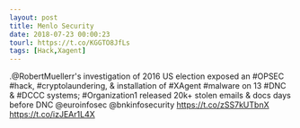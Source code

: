 ```yaml
---
layout: post
title: Menlo Security
date: 2018-07-23 00:00:23
tourl: https://t.co/KGGTO8JfLs
tags: [Hack,Xagent]
---
```

.@RobertMuellerr's investigation of 2016 US election exposed an #OPSEC #hack, #cryptolaundering, &amp; installation of #XAgent #malware on 13 #DNC &amp; #DCCC systems; #Organization1 released 20k+ stolen emails &amp; docs days before DNC @euroinfosec @bnkinfosecurity https://t.co/zSS7kUTbnX https://t.co/izJEAr1L4X